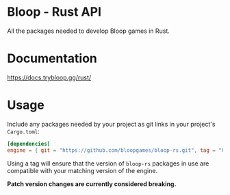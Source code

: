 # Bloop - Rust API

All the packages needed to develop Bloop games in Rust.

# Documentation

https://docs.trybloop.gg/rust/

# Usage

Include any packages needed by your project as git links in your project's `Cargo.toml`:

```toml
[dependencies]
engine = { git = "https://github.com/bloopgames/bloop-rs.git", tag = "0.0.22" }
```

Using a tag will ensure that the version of `bloop-rs` packages in use are compatible with your matching version of the engine.

**Patch version changes are currently considered breaking.**
